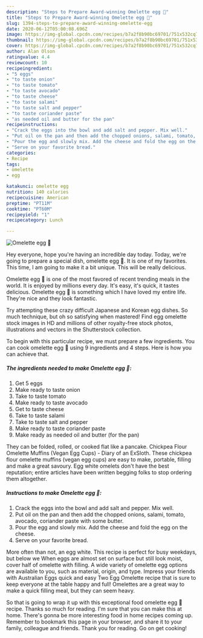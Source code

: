 ```yaml
---
description: "Steps to Prepare Award-winning Omelette egg 🍳"
title: "Steps to Prepare Award-winning Omelette egg 🍳"
slug: 1394-steps-to-prepare-award-winning-omelette-egg
date: 2020-06-12T05:00:08.696Z
image: https://img-global.cpcdn.com/recipes/b7a2f8b90bc69701/751x532cq70/omelette-egg-🍳-recipe-main-photo.jpg
thumbnail: https://img-global.cpcdn.com/recipes/b7a2f8b90bc69701/751x532cq70/omelette-egg-🍳-recipe-main-photo.jpg
cover: https://img-global.cpcdn.com/recipes/b7a2f8b90bc69701/751x532cq70/omelette-egg-🍳-recipe-main-photo.jpg
author: Alan Olson
ratingvalue: 4.4
reviewcount: 10
recipeingredient:
- "5 eggs"
- "to taste onion"
- "to taste tomato"
- "to taste avocado"
- "to taste cheese"
- "to taste salami"
- "to taste salt and pepper"
- "to taste coriander paste"
- "as needed oil and butter for the pan"
recipeinstructions:
- "Crack the eggs into the bowl and add salt and pepper. Mix well."
- "Put oil on the pan and then add the chopped onions, salami, tomato, avocado, coriander paste with some butter."
- "Pour the egg and slowly mix. Add the cheese and fold the egg on the cheese."
- "Serve on your favorite bread."
categories:
- Recipe
tags:
- omelette
- egg

katakunci: omelette egg 
nutrition: 140 calories
recipecuisine: American
preptime: "PT11M"
cooktime: "PT60M"
recipeyield: "1"
recipecategory: Lunch

---
```



![Omelette egg 🍳](https://img-global.cpcdn.com/recipes/b7a2f8b90bc69701/751x532cq70/omelette-egg-🍳-recipe-main-photo.jpg)

Hey everyone, hope you're having an incredible day today. Today, we're going to prepare a special dish, omelette egg 🍳. It is one of my favorites. This time, I am going to make it a bit unique. This will be really delicious.

Omelette egg 🍳 is one of the most favored of recent trending meals in the world. It is enjoyed by millions every day. It's easy, it's quick, it tastes delicious. Omelette egg 🍳 is something which I have loved my entire life. They're nice and they look fantastic.

Try attempting these crazy difficult Japanese and Korean egg dishes. So much technique, but oh so satisfying when mastered! Find egg omelette stock images in HD and millions of other royalty-free stock photos, illustrations and vectors in the Shutterstock collection.


To begin with this particular recipe, we must prepare a few ingredients. You can cook omelette egg 🍳 using 9 ingredients and 4 steps. Here is how you can achieve that.

<!--inarticleads1-->

##### The ingredients needed to make Omelette egg 🍳:

1. Get 5 eggs
1. Make ready to taste onion
1. Take to taste tomato
1. Make ready to taste avocado
1. Get to taste cheese
1. Take to taste salami
1. Take to taste salt and pepper
1. Make ready to taste coriander paste
1. Make ready as needed oil and butter (for the pan)


They can be folded, rolled, or cooked flat like a pancake. Chickpea Flour Omelette Muffins (Vegan Egg Cups) - Diary of an ExSloth. These chickpea flour omelette muffins (vegan egg cups) are easy to make, portable, filling and make a great savoury. Egg white omelets don&#39;t have the best reputation; entire articles have been written begging folks to stop ordering them altogether. 

<!--inarticleads2-->

##### Instructions to make Omelette egg 🍳:

1. Crack the eggs into the bowl and add salt and pepper. Mix well.
1. Put oil on the pan and then add the chopped onions, salami, tomato, avocado, coriander paste with some butter.
1. Pour the egg and slowly mix. Add the cheese and fold the egg on the cheese.
1. Serve on your favorite bread.


More often than not, an egg white. This recipe is perfect for busy weekdays, but below we When eggs are almost set on surface but still look moist, cover half of omelette with filling. A wide variety of omelette egg options are available to you, such as material, origin, and type. Impress your friends with Australian Eggs quick and easy Two Egg Omelette recipe that is sure to keep everyone at the table happy and full! Omelettes are a great way to make a quick filling meal, but they can seem heavy. 

So that is going to wrap it up with this exceptional food omelette egg 🍳 recipe. Thanks so much for reading. I'm sure that you can make this at home. There's gonna be more interesting food in home recipes coming up. Remember to bookmark this page in your browser, and share it to your family, colleague and friends. Thank you for reading. Go on get cooking!
